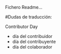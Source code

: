 Fichero Readme...


#Dudas de traducción:

Contributor Day
- día del contribuidor
- día del contribuyente
- día del colaborador
